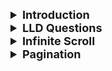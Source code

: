 <details >
 <summary style="font-size: large; font-weight: bold">Introduction</summary>

![lld1.png](images/lld1.png)
![lld2.png](images/lld2.png)
![lld3.png](images/lld3.png)
![lld4.png](images/lld4.png)
![lld5.png](images/lld5.png)

Referred Video: https://www.youtube.com/watch?v=m9OSBJaQTlM

**Things to keep in mind while approaching LLD question:**

1. Don't bother yourself thinking best solution, first just try to solve the things in the simplest way, mostly think about a success scenario
2. Once you are done with that, talk and update code with the below points
   1. Solve any potential bug you see in code
   2. Add `try catch` block for error handling
   3. Input validation
   4. Empty check
   5. Accessibility
      1. Use `<form>` for keyboard accessibility, `<label>`, semantic HTML
   6. CSS


Go through the [Todo List](../../2-lld-Questions/todo-list) question to appreciate this well.
https://www.greatfrontend.com/questions/user-interface/todo-list/react/solution/improved
</details>




<details >
 <summary style="font-size: large; font-weight: bold">LLD Questions</summary>

Promise based questions :

1. Implement custom javascript promises
2. Implement custom Promise.all
3. Implement custom Promise.any
4. Implement custom Promise.race
5. Implement custom Promise.allSettled


"this" keyword based questions :

1. Implement custom call method
2. Implement custom apply method
3. Implement custom bind method


Async tasks based questions :

1. Implement 'N' async tasks in series
2. Implement 'N' async tasks in parallel
3. Implement 'N' async tasks in race
4. Implement custom setTimeout
5. Implement custom setInterval
6. Implement promisifying async callbacks


Object / Array manipulation based questions :

1. Deep Flatten I, II, III, IV
2. Implement custom Deep Equal
3. Implement custom Deep Clone
4. Implement custom Object assign
5. Implement custom Object is
6. Implement custom JSON stringify
7. Implement custom JSON parse


API Request based questions :

1. Implement auto-retry on failure
2. Implement throttling API calls by batching
3. Implement debouncing rate limiting
4. Implement throttling rate limiting
5. Implement memoize / caching identical APIs


Misc popular library questions :

1. Implement custom lodash get
2. Implement custom lodash set
3. Implement custom lodash omit
4. Implement custom lodash partial
5. Implement custom lodash chunk
6. Implement custom lodash once
7. Implement custom lodash memoize
8. Implement Virtual DOM I (serializing)
9. Implement Virtual DOM II (deserializing)
10. Implement cutsom "classnames" library
11. Implement cutsom "Immer" library

</details>




<details >
 <summary style="font-size: large; font-weight: bold">Infinite Scroll</summary>

1. Real time(Dynamic)
2. Addictive(Social Media)
3. Mobile Friendly
4. ❌ Bad for SEO
5. ❌ Searching is difficult

<details >
 <summary style="font-size: medium; font-weight: bold">Technique-1: Using Scroll Event</summary>

**Using _Throttling_ to make below code optimized**

```js
import { useEffect, useState } from "react";
import { MemeCard } from "./MemeCard";
import Shimmer from "./Shimmer";

const Body = () => {
  const [memes, setMemes] = useState([]);
  const [showShimmer, setShowShimmer] = useState(false);

  useEffect(() => {
    fetchMemes();

    window.addEventListener("scroll", handleScroll);

    return () => window.removeEventListener("scroll", handleScroll);
  }, []);

  const handleScroll = () => {
    //scrollY - how much I have scrolled
    // innerHeight - heigh of the window(visible setion)
    // document.body.scrollHeight - total height of the web page
    if (window.scrollY + window.innerHeight >= document.body.scrollHeight) {
      fetchMemes();
    }
  };

  const fetchMemes = async () => {
    setShowShimmer(true);
    const data = await fetch("https://meme-api.com/gimme/20");
    const json = await data.json();

    setShowShimmer(false);
    setMemes((memes) => [...memes, ...json.memes]);
  };

  return (
    <div className="flex flex-wrap">
      {memes.map((meme, i) => (
        <MemeCard key={i} data={meme} />
      ))}

      {showShimmer && <Shimmer />}
    </div>
  );
};
export default Body;
```
</details>




<details >
 <summary style="font-size: medium; font-weight: bold">Technique-2: Intersection Observer(Infinite Scroll & Lazy Loading)</summary>

### Usecase
1. Lazy loading
2. Infinite scroll


#### Basic intersection observer code

```javascript
const observer = new IntersectionObserver(
    entries => {
        entries.forEach(entry => {
            entry.target.classList.toggle('show', entry.isIntersecting);

            /** unobserve the element once it become visible **/
            if(entry.isIntersecting) observer.unobserve(entry.target);
        })
    },
    {
        threshold: 1
    }
)


const cards = document.querySelectorAll('.card');

cards.forEach(card => {
    observer.observe(card);
})
```


#### Code for Infinite scroll
```javascript
/**
 * This function replicate like calling api to load more items to list
 */
const loadNewCards = () => {
    for(let i = 0; i < 10; i++){
        const cardContainer = document.querySelector(".card-container");
        const card = document.createElement("div");
        card.classList.add("card");
        card.innerText = "New card";
        observer.observe(card);
        cardContainer.append(card);
    }
}


const lastCardObserver = new IntersectionObserver(
    entries => {
        const lastCard = entries[0];

        if(!lastCard.isIntersecting) return;

        /** You make the network call here for infinite scrolling **/
        loadNewCards();

        /*** Unobserve the last card once it become visible ***/
        lastCardObserver.unobserve(lastCard.target);

        /*** Observe the new last card ***/
        const newLastCard = document.querySelector(".card:last-child");
        lastCardObserver.observe(newLastCard);
    },
    {
        rootMargin: "100px" // During network request you want to load card before 100px of the last card
    }
)

lastCardObserver.observe(document.querySelector(".card:last-child"));
```

Referred Video: https://www.youtube.com/watch?v=2IbRtjez6ag

</details>


### Preserving feed scroll position

```html
 <script>
    document.addEventListener("DOMContentLoaded", function(event) {
    var scrollpos = localStorage.getItem('scrollpos');
    if (scrollpos) window.scrollTo(0, scrollpos);
});

    window.onbeforeunload = function(e) {
    localStorage.setItem('scrollpos', window.scrollY);
};
</script>
```
</details>

<details >
 <summary style="font-size: large; font-weight: bold">Pagination</summary>

1. Structural & Hierarchy is present
2. Finite Data
3. Back & forth movement is easy
4. Can have footer alike infinite scroll can't have a footer

![img_2.png](img_2.png)
Referred Article: https://betterprogramming.pub/understanding-the-offset-and-cursor-pagination-8ddc54d10d98

<details >
 <summary style="font-size: medium; font-weight: bold">Offset Pagination</summary>

The offset pagination leverages the OFFSET and LIMIT commands in SQL to paginate data.
![img.png](img.png)

API --- `/products?page=5&count=20`

- **offset** ➡️ page = 5
- **limit** ➡️ count = 20

[1,2,.....,1000] : 1000 entries
<br>
So above request will give `81-100 entries`

#### Pros
- It allows the clients to view the total number of pages.
- It allows clients to jump to a specific page by passing the page number.

#### Cons
- **Result inconsistency:**
  - If an item in a previous page is deleted, data will shift forward, causing some results to be skipped.
  - If an item in a previous page is added, data will shift backwards, causing some results to be duplicated.
- **Offset inefficiency — Doesn’t scale well with large dataset**
  - The database looks up for (offset + limit) number of records before discarding the unwanted ones and returning the remaining.
  - Hence, the query time increases drastically as the offset increases.
  - **_Time Complexity is `O(n)`_**
  - It's like iterating through `Linked List` and getting the data


</details>


<details >
 <summary style="font-size: medium; font-weight: bold">Cursor Pagination</summary>

- The cursor pagination utilizes a pointer that refers to a specific database record.
Proposed by Facebook
- If the cursor is not given, the server fetches from the first record.
![img_1.png](img_1.png)

- the `limit` is equal to the given `page size plus one`.
- If the number of records returned is less than the LIMIT, it implies that we are on the last page.
- The extra record is not returned to the client. The ID of the extra record is passed back to the client as the next_cursor.

#### Pros
- **Stable pagination window**
  - Since we are fetching from a stable reference point, the addition or deletion of record will not affect the pagination window.
- **Scale well with large datasets**
  - The cursor is unique and indexed.
  - The database jumps directly to the record without iterating through the unwanted data. Hence, making it more efficient.

#### Cons
- The cursor pagination doesn’t allow clients to jump to a specific page.
- The cursor must come from a unique and sequential column (E.g. timestamp). Otherwise, some data will be skipped.
- Limited sort features. If the requirement is to sort based on a non-unique column (E.g. first name), it will be challenging to implement using cursor pagination. Concatenating multiple columns to get a unique key leads to slower time complexity.
- **_Time Complexity is `O(1)`_**
- It's like using `Map` to get the data using key


<details >
 <summary style="font-size: small; font-weight: bold">Encoded Cursor</summary>

- The encoded cursor suggests returning an encoded base64 string regardless of the underlying pagination solution.
- When using offset pagination, we encode the `page_number` and `total_page` into a base64 string and return it as a cursor to the clients.
```json
"response": {
    // "page=3|offset=20|total_pages=30"
    next_cursor: "dcjadfaXMDdQTQ"
}
```
- Similarly, we can encode the cursor in the cursor pagination into a base64 string before returning it to the clients.
```json
response: {
    // "next_cursor:1234"
    next_cursor: "dcjadfaXMDdQTQ"
}
```
- The client can always pass a cursor and a page_size without knowing the underlying implementation.
```json
request: {
    cursor: "dcjadfaXMDdQTQ",
    page_size: 10
}
```

This allows the server to implement different underlying pagination solutions while providing a consistent interface to the API consumers.
</details>

</details>

</details>
